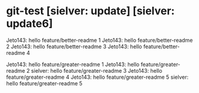 # git-test [sielver: update] [sielver: update6]

Jeto143: hello feature/better-readme 1
Jeto143: hello feature/better-readme 2
Jeto143: hello feature/better-readme 3
Jeto143: hello feature/better-readme 4

Jeto143: hello feature/greater-readme 1
Jeto143: hello feature/greater-readme 2
sielver: hello feature/greater-readme 3
Jeto143: hello feature/greater-readme 4
Jeto143: hello feature/greater-readme 5
sielver: hello feature/greater-readme 5
